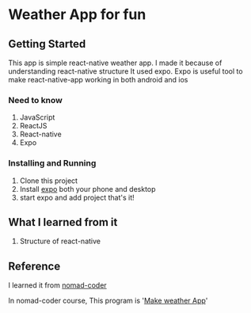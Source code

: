 # Weather App for fun

## Getting Started

This app is simple react-native weather app. I made it because of understanding react-native structure
It used expo. Expo is useful tool to make react-native-app working in both android and ios

### Need to know

1. JavaScript
2. ReactJS
3. React-native
4. Expo

### Installing and Running

1. Clone this project
2. Install [expo](https://expo.io/) both your phone and desktop
3. start expo and add project
that's it!

## What I learned from it
1. Structure of react-native

## Reference
I learned it from [nomad-coder](https://academy.nomadcoders.co/courses)

In nomad-coder course, This program is  '[Make weather App](https://academy.nomadcoders.co/courses/enrolled/216885)'


